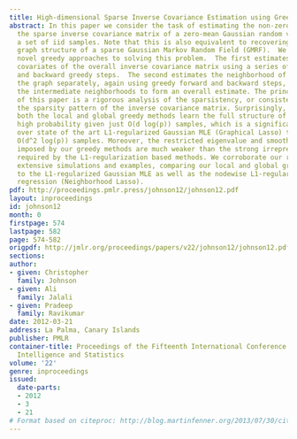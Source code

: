 ```yaml
---
title: High-dimensional Sparse Inverse Covariance Estimation using Greedy Methods
abstract: In this paper we consider the task of estimating the non-zero pattern of
  the sparse inverse covariance matrix of a zero-mean Gaussian random vector from
  a set of iid samples. Note that this is also equivalent to recovering the underlying
  graph structure of a sparse Gaussian Markov Random Field (GMRF).  We present two
  novel greedy approaches to solving this problem.  The first estimates the non-zero
  covariates of the overall inverse covariance matrix using a series of global forward
  and backward greedy steps.  The second estimates the neighborhood of each node in
  the graph separately, again using greedy forward and backward steps, and combines
  the intermediate neighborhoods to form an overall estimate. The principal contribution
  of this paper is a rigorous analysis of the sparsistency, or consistency in recovering
  the sparsity pattern of the inverse covariance matrix. Surprisingly, we show that
  both the local and global greedy methods learn the full structure of the model with
  high probability given just O(d log(p)) samples, which is a significant improvement
  over state of the art L1-regularized Gaussian MLE (Graphical Lasso) that requires
  O(d^2 log(p)) samples. Moreover, the restricted eigenvalue and smoothness conditions
  imposed by our greedy methods are much weaker than the strong irrepresentable conditions
  required by the L1-regularization based methods. We corroborate our results with
  extensive simulations and examples, comparing our local and global greedy methods
  to the L1-regularized Gaussian MLE as well as the nodewise L1-regularized linear
  regression (Neighborhood Lasso).
pdf: http://proceedings.pmlr.press/johnson12/johnson12.pdf
layout: inproceedings
id: johnson12
month: 0
firstpage: 574
lastpage: 582
page: 574-582
origpdf: http://jmlr.org/proceedings/papers/v22/johnson12/johnson12.pdf
sections: 
author:
- given: Christopher
  family: Johnson
- given: Ali
  family: Jalali
- given: Pradeep
  family: Ravikumar
date: 2012-03-21
address: La Palma, Canary Islands
publisher: PMLR
container-title: Proceedings of the Fifteenth International Conference on Artificial
  Intelligence and Statistics
volume: '22'
genre: inproceedings
issued:
  date-parts:
  - 2012
  - 3
  - 21
# Format based on citeproc: http://blog.martinfenner.org/2013/07/30/citeproc-yaml-for-bibliographies/
---
```

